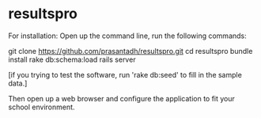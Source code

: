 resultspro
==========

For installation:
Open up the command line, run the following commands:

git clone https://github.com/prasantadh/resultspro.git
cd resultspro
bundle install
rake db:schema:load
rails server

[if you trying to test the software, run 'rake db:seed' to fill in the sample data.]

Then open up a web browser and configure the application to fit your school environment.


